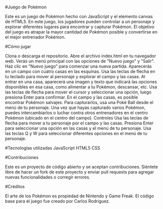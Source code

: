 #Juego de Pokémon

Este es un juego de Pokémon hecho con JavaScript y el elemento canvas de HTML5. En este juego, los jugadores pueden controlar a un personaje y explorar diferentes lugares para encontrar y capturar Pokémon. El objetivo del juego es atrapar la mayor cantidad de Pokémon posible y convertirse en el mejor entrenador Pokémon.

#Cómo jugar

Clona o descarga el repositorio.
Abre el archivo index.html en tu navegador web.
Verás un menú principal con las opciones de "Nuevo juego" y "Salir". Haz clic en "Nuevo juego" para comenzar una nueva partida.
Aparecerás en un campo con cuatro casas en las esquinas. Usa las teclas de flecha en tu teclado para mover al personaje y explorar el campo y las casas.
Al entrar en una casa, aparecerá una imagen y texto que indicará las opciones disponibles en esa casa, como alimentar a tu Pokémon, descansar, etc. Usa las teclas de flecha para mover el cursor y seleccionar una opción, luego presiona Enter para confirmar.
En el campo y las casas, es posible encontrar Pokémon salvajes. Para capturarlos, usa una Poké Ball desde el menú de tu personaje. Una vez que hayas capturado varios Pokémon, puedes intercambiarlos o luchar contra otros entrenadores en el centro Pokémon (ubicado en el centro del campo).
Controles
Usa las teclas de flecha para mover a tu personaje por el campo y las casas.
Presiona Enter para seleccionar una opción en las casas y el menú de tu personaje.
Usa las teclas Q y W para seleccionar diferentes opciones en el menú de tu personaje.

#Tecnologías utilizadas
JavaScript
HTML5
CSS

#Contribuciones

Este es un proyecto de código abierto y se aceptan contribuciones. Siéntete libre de hacer un fork de este proyecto y enviar pull requests para agregar nuevas funcionalidades o corregir errores.

#Créditos

El arte de los Pokémon es propiedad de Nintendo y Game Freak. El código base para el juego fue creado por Carlos Rodriguez.

